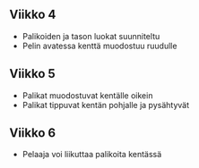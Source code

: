 ## Viikko 4
- Palikoiden ja tason luokat suunniteltu
- Pelin avatessa kenttä muodostuu ruudulle

## Viikko 5
- Palikat muodostuvat kentälle oikein
- Palikat tippuvat kentän pohjalle ja pysähtyvät

## Viikko 6
- Pelaaja voi liikuttaa palikoita kentässä
